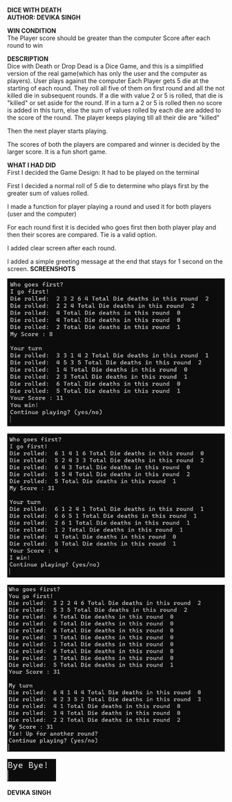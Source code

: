 **DICE WITH DEATH**  
**AUTHOR: DEVIKA SINGH**

**WIN CONDITION**  
The Player score should be greater than the computer Score after each round to win

**DESCRIPTION**  
Dice with Death or Drop Dead is a Dice Game, and this is a simplified version of the real game(which has only the user and the computer as players).
User plays against the computer
Each Player gets 5 die at the starting of each round.
They roll all five of them on first round and all the not killed die in subsequent rounds.
If a die with value 2 or 5 is rolled, that die is "killed" or set aside for the round.
If in a turn a 2 or 5 is rolled then no score is added in this turn, else the sum of values rolled by each die are added to the score of the round.
The player keeps playing till all their die are "killed"

Then the next player starts playing.

The scores of both the players are compared and winner is decided by the larger score.
It is a fun short game.  

**WHAT I HAD DID**  
First I decided the Game Design:
It had to be played on the terminal

First I decided a normal roll of 5 die to determine who plays first by the greater sum of values rolled.

I made a function for player playing a round and used it for both players (user and the computer)

For each round first it is decided who goes first then both player play and then their scores are compared. Tie is a valid option.

I added clear screen after each round.

I added a simple greeting message at the end that stays for 1 second on the screen.
**SCREENSHOTS**  

![User Wins Case](./Images/user_wins_case.png)

![Computer Wins Case](./Images/computer_wins_case.png)

![Tie](./Images/tie_case.png)

![Ending Message](./Images/ending_msg.png)

**DEVIKA SINGH**  

